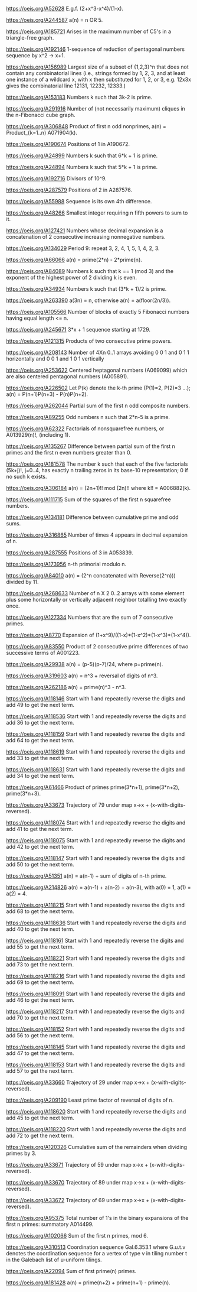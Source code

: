 https://oeis.org/A52628 E.g.f. (2+x^3-x^4)/(1-x).

https://oeis.org/A244587 a(n) = n OR 5.

https://oeis.org/A185721 Arises in the maximum number of C5's in a triangle-free graph.

https://oeis.org/A192146 1-sequence of reduction of pentagonal numbers sequence by x^2 -> x+1.

https://oeis.org/A156989 Largest size of a subset of {1,2,3}^n that does not contain any combinatorial lines (i.e., strings formed by 1, 2, 3, and at least one instance of a wildcard x, with x then substituted for 1, 2, or 3, e.g. 12x3x gives the combinatorial line 12131, 12232, 12333.)

https://oeis.org/A153183 Numbers k such that 3k-2 is prime.

https://oeis.org/A291916 Number of (not necessarily maximum) cliques in the n-Fibonacci cube graph.

https://oeis.org/A306848 Product of first n odd nonprimes, a(n) = Product_{k=1..n) A071904(k).

https://oeis.org/A190674 Positions of 1 in A190672.

https://oeis.org/A24899 Numbers k such that 6\*k + 1 is prime.

https://oeis.org/A24894 Numbers k such that 5\*k + 1 is prime.

https://oeis.org/A192716 Divisors of 10^9.

https://oeis.org/A287579 Positions of 2 in A287576.

https://oeis.org/A55988 Sequence is its own 4th difference.

https://oeis.org/A48266 Smallest integer requiring n fifth powers to sum to it.

https://oeis.org/A127421 Numbers whose decimal expansion is a concatenation of 2 consecutive increasing nonnegative numbers.

https://oeis.org/A134029 Period 9: repeat 3, 2, 4, 1, 5, 1, 4, 2, 3.

https://oeis.org/A66066 a(n) = prime(2\*n) - 2\*prime(n).

https://oeis.org/A84089 Numbers k such that k == 1 (mod 3) and the exponent of the highest power of 2 dividing k is even.

https://oeis.org/A34934 Numbers k such that (3\*k + 1)/2 is prime.

https://oeis.org/A263390 a(3n) = n, otherwise a(n) = a(floor(2n/3)).

https://oeis.org/A105566 Number of blocks of exactly 5 Fibonacci numbers having equal length <= n.

https://oeis.org/A245671 3\*x + 1 sequence starting at 1729.

https://oeis.org/A121315 Products of two consecutive prime powers.

https://oeis.org/A208143 Number of 4Xn 0..1 arrays avoiding 0 0 1 and 0 1 1 horizontally and 0 0 1 and 1 0 1 vertically

https://oeis.org/A253622 Centered heptagonal numbers (A069099) which are also centered pentagonal numbers (A005891).

https://oeis.org/A226502 Let P(k) denote the k-th prime (P(1)=2, P(2)=3 ...); a(n) = P(n+1)P(n+3) - P(n)P(n+2).

https://oeis.org/A262044 Partial sum of the first n odd composite numbers.

https://oeis.org/A89255 Odd numbers n such that 2\*n-5 is a prime.

https://oeis.org/A62322 Factorials of nonsquarefree numbers, or A013929(n)!, (including 1).

https://oeis.org/A135267 Difference between partial sum of the first n primes and the first n even numbers greater than 0.

https://oeis.org/A181578 The number k such that each of the five factorials (5k+j)!, j=0..4, has exactly n trailing zeros in its base-10 representation; 0 if no such k exists.

https://oeis.org/A306184 a(n) = (2n+1)!! mod (2n)!! where k!! = A006882(k).

https://oeis.org/A111715 Sum of the squares of the first n squarefree numbers.

https://oeis.org/A134181 Difference between cumulative prime and odd sums.

https://oeis.org/A316865 Number of times 4 appears in decimal expansion of n.

https://oeis.org/A287555 Positions of 3 in A053839.

https://oeis.org/A173956 n-th primorial modulo n.

https://oeis.org/A84010 a(n) = (2^n concatenated with Reverse(2^n))) divided by 11.

https://oeis.org/A268633 Number of n X 2 0..2 arrays with some element plus some horizontally or vertically adjacent neighbor totalling two exactly once.

https://oeis.org/A127334 Numbers that are the sum of 7 consecutive primes.

https://oeis.org/A8770 Expansion of (1+x^9)/((1-x)\*(1-x^2)\*(1-x^3)\*(1-x^4)).

https://oeis.org/A83550 Product of 2 consecutive prime differences of two successive terms of A001223.

https://oeis.org/A29938 a(n) = (p-5)(p-7)/24, where p=prime(n).

https://oeis.org/A319603 a(n) = n^3 + reversal of digits of n^3.

https://oeis.org/A262186 a(n) = prime(n)^3 - n^3.

https://oeis.org/A118146 Start with 1 and repeatedly reverse the digits and add 49 to get the next term.

https://oeis.org/A118536 Start with 1 and repeatedly reverse the digits and add 36 to get the next term.

https://oeis.org/A118159 Start with 1 and repeatedly reverse the digits and add 64 to get the next term.

https://oeis.org/A118619 Start with 1 and repeatedly reverse the digits and add 33 to get the next term.

https://oeis.org/A118631 Start with 1 and repeatedly reverse the digits and add 34 to get the next term.

https://oeis.org/A61466 Product of primes prime(3\*n+1), prime(3\*n+2), prime(3\*n+3).

https://oeis.org/A33673 Trajectory of 79 under map x->x + (x-with-digits-reversed).

https://oeis.org/A118074 Start with 1 and repeatedly reverse the digits and add 41 to get the next term.

https://oeis.org/A118075 Start with 1 and repeatedly reverse the digits and add 42 to get the next term.

https://oeis.org/A118147 Start with 1 and repeatedly reverse the digits and add 50 to get the next term.

https://oeis.org/A51351 a(n) = a(n-1) + sum of digits of n-th prime.

https://oeis.org/A214826 a(n) = a(n-1) + a(n-2) + a(n-3), with a(0) = 1, a(1) = a(2) = 4.

https://oeis.org/A118215 Start with 1 and repeatedly reverse the digits and add 68 to get the next term.

https://oeis.org/A118636 Start with 1 and repeatedly reverse the digits and add 40 to get the next term.

https://oeis.org/A118161 Start with 1 and repeatedly reverse the digits and add 55 to get the next term.

https://oeis.org/A118221 Start with 1 and repeatedly reverse the digits and add 73 to get the next term.

https://oeis.org/A118216 Start with 1 and repeatedly reverse the digits and add 69 to get the next term.

https://oeis.org/A118091 Start with 1 and repeatedly reverse the digits and add 46 to get the next term.

https://oeis.org/A118217 Start with 1 and repeatedly reverse the digits and add 70 to get the next term.

https://oeis.org/A118152 Start with 1 and repeatedly reverse the digits and add 56 to get the next term.

https://oeis.org/A118145 Start with 1 and repeatedly reverse the digits and add 47 to get the next term.

https://oeis.org/A118153 Start with 1 and repeatedly reverse the digits and add 57 to get the next term.

https://oeis.org/A33660 Trajectory of 29 under map x->x + (x-with-digits-reversed).

https://oeis.org/A209190 Least prime factor of reversal of digits of n.

https://oeis.org/A118620 Start with 1 and repeatedly reverse the digits and add 45 to get the next term.

https://oeis.org/A118220 Start with 1 and repeatedly reverse the digits and add 72 to get the next term.

https://oeis.org/A120326 Cumulative sum of the remainders when dividing primes by 3.

https://oeis.org/A33671 Trajectory of 59 under map x->x + (x-with-digits-reversed).

https://oeis.org/A33670 Trajectory of 89 under map x->x + (x-with-digits-reversed).

https://oeis.org/A33672 Trajectory of 69 under map x->x + (x-with-digits-reversed).

https://oeis.org/A95375 Total number of 1's in the binary expansions of the first n primes: summatory A014499.

https://oeis.org/A102066 Sum of the first n primes, mod 6.

https://oeis.org/A310513 Coordination sequence Gal.6.353.1 where G.u.t.v denotes the coordination sequence for a vertex of type v in tiling number t in the Galebach list of u-uniform tilings.

https://oeis.org/A22094 Sum of first prime(n) primes.

https://oeis.org/A181428 a(n) = prime(n+2) + prime(n+1) - prime(n).

